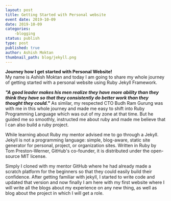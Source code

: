 ```yaml
---
layout: post
title: Getting Started with Personal website
event date: 2019-10-09
date: 2019-10-09
categories:
    -blogging
status: publish
type: post
published: true
author: Ashish Moktan
thumbnail_path: blog/jekyll.png
---
```

<b>Journey how I get started with Personal Website!</b><br>
My name is Ashish Moktan and today I am going to share my whole journey of getting started with a personal website using Ruby Jekyll Framework.

<b><i>"A good leader makes his men realize they have more ability than they think they have so that they consistently do better work than they thought they could."</i></b> As similar, my respected CTO Budh Ram Gurung was with me in this whole journey and made me easy to shift into Ruby Programming Language which was out of my zone at that time. But he guided me so smoothly, instructed me about ruby and made me believe that I can also build a ruby project.

While learning about Ruby my mentor advised me to go through a Jekyll. Jekyll is not a programming language: simple, blog-aware, static site generator for personal, project, or organization sites. Written in Ruby by Tom Preston-Werner, GitHub's co-founder, it is distributed under the open-source MIT license.

Simply I cloned with my mentor GitHub where he had already made a scratch platform for the beginners so that they could easily build their confidence.
After getting familiar with jekyll, I started to write code and updated that version and now finally I am here with my first website where I will write all the blogs about my experience on any new thing, as well as blog about the project in which I will get a role.